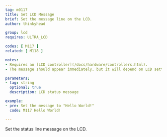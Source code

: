 ```yaml
---
tag: m0117
title: Set LCD Message
brief: Set the message line on the LCD.
author: thinkyhead

group: lcd
requires: ULTRA_LCD

codes: [ M117 ]
related: [ M118 ]

notes:
- Requires an [LCD controller](/docs/hardware/controllers.html).
- The message should appear immediately, but it will depend on LCD settings.

parameters:
- tag: string
  optional: true
  description: LCD status message

example:
- pre: Set the message to "Hello World!"
  code: M117 Hello World!

---
```


Set the status line message on the LCD.
